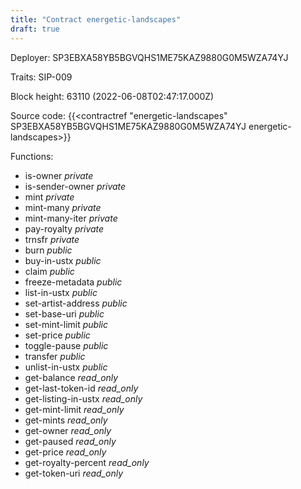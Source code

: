 ```yaml
---
title: "Contract energetic-landscapes"
draft: true
---
```

Deployer: SP3EBXA58YB5BGVQHS1ME75KAZ9880G0M5WZA74YJ

Traits:
SIP-009 



Block height: 63110 (2022-06-08T02:47:17.000Z)

Source code: {{<contractref "energetic-landscapes" SP3EBXA58YB5BGVQHS1ME75KAZ9880G0M5WZA74YJ energetic-landscapes>}}

Functions:

* is-owner _private_
* is-sender-owner _private_
* mint _private_
* mint-many _private_
* mint-many-iter _private_
* pay-royalty _private_
* trnsfr _private_
* burn _public_
* buy-in-ustx _public_
* claim _public_
* freeze-metadata _public_
* list-in-ustx _public_
* set-artist-address _public_
* set-base-uri _public_
* set-mint-limit _public_
* set-price _public_
* toggle-pause _public_
* transfer _public_
* unlist-in-ustx _public_
* get-balance _read_only_
* get-last-token-id _read_only_
* get-listing-in-ustx _read_only_
* get-mint-limit _read_only_
* get-mints _read_only_
* get-owner _read_only_
* get-paused _read_only_
* get-price _read_only_
* get-royalty-percent _read_only_
* get-token-uri _read_only_
